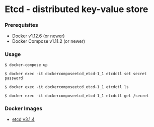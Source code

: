 # Etcd - distributed key-value store

### Prerequisites

- Docker v1.12.6 (or newer)
- Docker Compose v1.11.2 (or newer)


### Usage

    $ docker-compose up

    $ docker exec -it dockercomposeetcd_etcd-1_1 etcdctl set secret password

    $ docker exec -it dockercomposeetcd_etcd-1_1 etcdctl ls

    $ docker exec -it dockercomposeetcd_etcd-1_1 etcdctl get /secret


### Docker Images

- [etcd v3.1.4][docker-image-etcd]

[docker-image-etcd]: https://quay.io/repository/coreos/etcd
